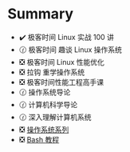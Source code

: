 # Summary

- :heavy_check_mark: 极客时间 Linux 实战 100 讲
- :clock130: 极客时间 趣谈 Linux 操作系统
- :negative_squared_cross_mark: 极客时间 Linux 性能优化
- :negative_squared_cross_mark: 拉钩 重学操作系统
- :negative_squared_cross_mark: 极客时间性能工程高手课
- :clock130: 操作系统导论
- :clock130: 计算机科学导论
- :clock130: 深入理解计算机系统
- :negative_squared_cross_mark: [操作系统系列](https://mp.weixin.qq.com/mp/appmsgalbum?__biz=MzU2NDg0OTgyMA==&action=getalbum&album_id=1323237725822337024&subscene=159&subscene=&scenenote=https%3A%2F%2Fmp.weixin.qq.com%2Fs%3F__biz%3DMzU2NDg0OTgyMA%3D%3D%26mid%3D2247485559%26idx%3D1%26sn%3Ddfc9973ebf045284c771efa74cfc4ee7%26chksm%3Dfc45f584cb327c92bf4f5854c5dca343bc35a30bf385fa42b4d8d3f0d08ea48d59416dc9a7dc%26token%3D1981249032%26lang%3Dzh_CN%23rd#wechat_redirect)
- :negative_squared_cross_mark: [Bash 教程](https://wangdoc.com/bash/index.html)
